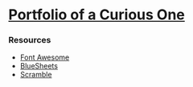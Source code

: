 # [Portfolio of a Curious One](https://ignatiusmb.github.io)

### Resources

- [Font Awesome](https://fontawesome.com/)
- [BlueSheets](https://github.com/ignatiusmb/bluesheets)
- [Scramble](https://scramble.js.org)
